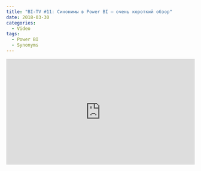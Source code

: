 ```yaml
---
title: "BI-TV #11: Синонимы в Power BI — очень короткий обзор"
date: 2018-03-30
categories:
  - Video
tags:
  - Power BI
  - Synonyms
---
```

<style>.embed-container { position: relative; padding-bottom: 56.25%; height: 0; overflow: hidden; max-width: 100%; } .embed-container iframe, .embed-container object, .embed-container embed { position: absolute; top: 0; left: 0; width: 100%; height: 100%; }</style><div class='embed-container'><iframe src='https://www.youtube.com/embed/xJjKdv9iW9I' frameborder='0' allowfullscreen></iframe></div>
